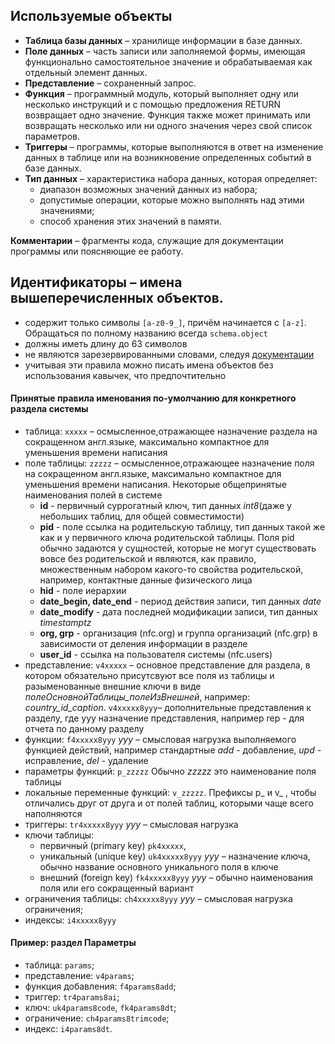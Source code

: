 ## Используемые объекты
* **Таблица базы данных** – хранилище информации в базе данных.
* **Поле данных** – часть записи или заполняемой формы, имеющая функционально самостоятельное значение и обрабатываемая как отдельный элемент данных.
* **Представление** – сохраненный запрос.
* **Функция** – программный модуль, который выполняет одну или несколько инструкций и с помощью предложения RETURN возвращает одно значение. Функция также может принимать или возвращать несколько или ни одного значения через свой список параметров.
* **Триггеры** – программы, которые выполняются в ответ на изменение данных в таблице или на возникновение определенных событий в базе данных. 
* **Тип данных** – характеристика набора данных, которая определяет:
    * диапазон возможных значений данных из набора; 
    * допустимые операции, которые можно выполнять над этими значениями; 
    * способ хранения этих значений в памяти.
    
**Комментарии** – фрагменты кода, служащие для документации программы или поясняющие ее работу.

## Идентификаторы – имена вышеперечисленных объектов.
* содержит только символы `[a-z0-9_]`, причём начинается с `[a-z]`. Обращаться по полному названию всегда `schema.object`
* должны иметь длину до 63 символов
* не являются зарезервированными словами, следуя [документации](https://www.postgresql.org/docs/current/sql-keywords-appendix.html)
* учитывая эти правила можно писать имена объектов без использования кавычек, что предпочтительно

#### Принятые правила именования по-умолчанию для конкретного раздела системы

* таблица: `xxxxx` – осмысленное,отражающее назначение раздела на сокращенном англ.языке, 
максимально компактное для уменьшения времени написания
* поле таблицы: `zzzzz` – осмысленное,отражающее назначение поля на сокращенном англ.языке,
максимально компактное для уменьшения времени написания. 
Некоторые общепринятые наименования полей в системе
    * **id** - первичный суррогатный ключ, тип данных *int8*(даже у небольших таблиц, для общей совместимости)
    * **pid** - поле ссылка на родительскую таблицу, тип данных такой же как и у первичного ключа родительской таблицы.
    Поля pid обычно задаются у сущностей, которые не могут существовать вовсе без родительской и являются, как правило,
    множественным набором какого-то свойства родительской, например, контактные данные физического лица
    * **hid** - поле иерархии
    * **date_begin, date_end** - период действия записи, тип данных *date*
    * **date_modify** - дата последней модификации записи, тип данных *timestamptz*
    * **org, grp** - организация (nfc.org) и группа организаций (nfc.grp) в зависимости от деления информации в разделе
    * **user_id** - ссылка на пользователя системы (nfc.users) 
* представление: `v4xxxxx` – основное представление для раздела, в котором обязательно присутсвуют все поля из таблицы
и разыменованные внешние ключи в виде *полеОсновнойТаблицы_полеИзВнешней*, например: *country_id_caption*.
`v4xxxxx8yyy`– дополнительные представления к разделу, где yyy назначение представления, например rep - для отчета по данному разделу
* функции: `f4xxxxx8yyy` *yyy* – смысловая нагрузка выполняемого функцией действий, например стандартные *add* - добавление,
*upd* - исправление, *del* - удаление 
* параметры функций: `p_zzzzz` Обычно *zzzzz* это наименование поля таблицы
* локальные переменные функций: `v_zzzzz`. Префиксы p_ и v_ , чтобы отличались друг от друга и от полей таблиц,
которыми чаще всего наполняются 
* триггеры: `tr4xxxxx8yyy` *yyy* – смысловая нагрузка
* ключи таблицы: 
    * первичный (primary key) `pk4xxxxx`,
    * уникальный (unique key) `uk4xxxxx8yyy` *yyy* – назначение ключа, обычно название основного уникального поля в ключе
    * внешний (foreign key) `fk4xxxxx8yyy` *yyy* – обычно наименования поля или его сокращенный вариант
* ограничения таблицы: `ch4xxxxx8yyy` *yyy* – смысловая нагрузка ограничения;
* индексы: `i4xxxxx8yyy`

#### Пример: раздел Параметры

* таблица: `params`;
* представление: `v4params`;
* функция добавления: `f4params8add`;
* триггер: `tr4params8ai`;
* ключ: `uk4params8code`, `fk4params8dt`;
* ограничение: `ch4params8trimcode`;
* индекс: `i4params8dt`.


